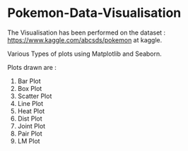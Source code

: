 # Pokemon-Data-Visualisation

The Visualisation has been performed on the dataset : https://www.kaggle.com/abcsds/pokemon at kaggle.

Various Types of plots using Matplotlib and Seaborn.

Plots drawn are :
1. Bar Plot
2. Box Plot 
3. Scatter Plot
4. Line Plot
5. Heat Plot
6. Dist Plot
7. Joint Plot
8. Pair Plot 
9. LM Plot
